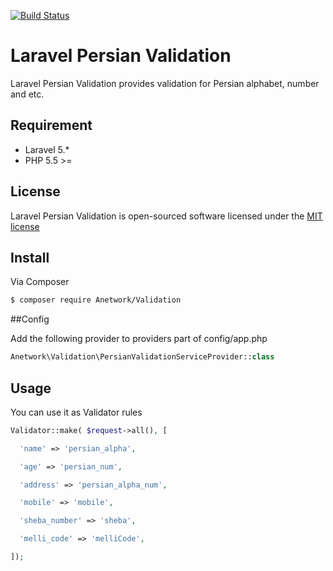 [![Build Status](https://travis-ci.org/anetwork/validation.svg?branch=master)](https://travis-ci.org/anetwork/validation)

# Laravel Persian Validation

Laravel Persian Validation provides validation for Persian alphabet, number and etc.

## Requirement

* Laravel 5.*
* PHP 5.5 >=

## License

Laravel Persian Validation is open-sourced software licensed under the [MIT license](http://opensource.org/licenses/MIT)

## Install

Via Composer

``` bash
$ composer require Anetwork/Validation
```

##Config

Add the following provider to providers part of config/app.php
``` php
Anetwork\Validation\PersianValidationServiceProvider::class
```

## Usage

You can use it as Validator rules

``` php
Validator::make( $request->all(), [

  'name' => 'persian_alpha',

  'age' => 'persian_num',

  'address' => 'persian_alpha_num',

  'mobile' => 'mobile',

  'sheba_number' => 'sheba',

  'melli_code' => 'melliCode',

]);
```

